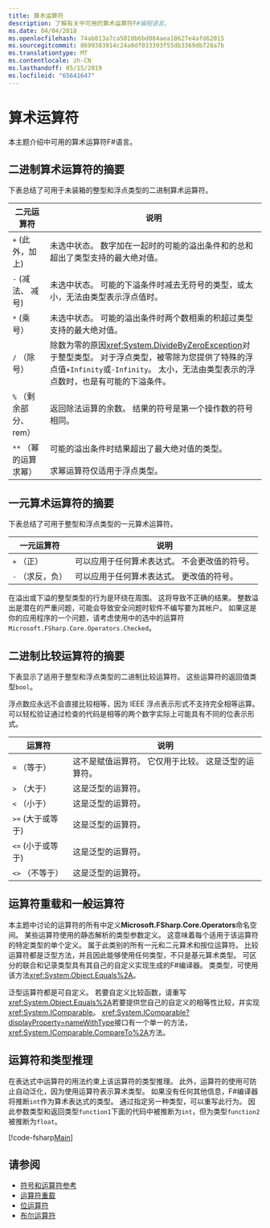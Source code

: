 ```yaml
---
title: 算术运算符
description: 了解有关中可用的算术运算符F#编程语言。
ms.date: 04/04/2018
ms.openlocfilehash: 74ab813a7ca5018b6bd084aea10627e4afd62015
ms.sourcegitcommit: 8699383914c24a0df033393f55db3369db728a7b
ms.translationtype: MT
ms.contentlocale: zh-CN
ms.lasthandoff: 05/15/2019
ms.locfileid: "65641647"
---
```

# <a name="arithmetic-operators"></a>算术运算符

本主题介绍中可用的算术运算符F#语言。

## <a name="summary-of-binary-arithmetic-operators"></a>二进制算术运算符的摘要

下表总结了可用于未装箱的整型和浮点类型的二进制算术运算符。

|二元运算符|说明|
|---------------|-----|
|`+` (此外，加上)|未选中状态。 数字加在一起时的可能的溢出条件和的总和超出了类型支持的最大绝对值。|
|`-` (减法、 减号)|未选中状态。 可能的下溢条件时减去无符号的类型，或太小，无法由类型表示浮点值时。|
|`*` (乘号）|未选中状态。 可能的溢出条件时两个数相乘的积超过类型支持的最大绝对值。|
|`/` （除号）|除数为零的原因<xref:System.DivideByZeroException>对于整型类型。 对于浮点类型，被零除为您提供了特殊的浮点值`+Infinity`或`-Infinity`。 太小，无法由类型表示的浮点数时，也是有可能的下溢条件。|
|`%` （剩余部分、 rem）|返回除法运算的余数。 结果的符号是第一个操作数的符号相同。|
|`**` （幂的运算求幂）|可能的溢出条件时结果超出了最大绝对值的类型。<br /><br />求幂运算符仅适用于浮点类型。|

## <a name="summary-of-unary-arithmetic-operators"></a>一元算术运算符的摘要

下表总结了可用于整型和浮点类型的一元算术运算符。

|一元运算符|说明|
|--------------|-----|
|`+` （正）|可以应用于任何算术表达式。 不会更改值的符号。|
|`-` （求反，负）|可以应用于任何算术表达式。 更改值的符号。|

在溢出或下溢的整型类型的行为是环绕在周围。 这将导致不正确的结果。 整数溢出是潜在的严重问题，可能会导致安全问题时软件不编写要为其帐户。 如果这是你的应用程序的一个问题，请考虑使用中的选中的运算符`Microsoft.FSharp.Core.Operators.Checked`。

## <a name="summary-of-binary-comparison-operators"></a>二进制比较运算符的摘要

下表显示了适用于整型和浮点类型的二进制比较运算符。 这些运算符的返回值类型`bool`。

浮点数应永远不会直接比较相等，因为 IEEE 浮点表示形式不支持完全相等运算。 可以轻松验证通过检查的代码是相等的两个数字实际上可能具有不同的位表示形式。

|运算符|说明|
|--------|-----|
|`=` （等于）|这不是赋值运算符。 它仅用于比较。 这是泛型的运算符。|
|`>` （大于）|这是泛型的运算符。|
|`<` （小于）|这是泛型的运算符。|
|`>=` (大于或等于)|这是泛型的运算符。|
|`<=` (小于或等于)|这是泛型的运算符。|
|`<>` （不等于）|这是泛型的运算符。|

## <a name="overloaded-and-generic-operators"></a>运算符重载和一般运算符

本主题中讨论的运算符的所有中定义**Microsoft.FSharp.Core.Operators**命名空间。 某些运算符使用的静态解析的类型参数定义。 这意味着每个适用于该运算符的特定类型的单个定义。 属于此类别的所有一元和二元算术和按位运算符。 比较运算符都是泛型方法，并且因此能够使用任何类型，不只是基元算术类型。 可区分的联合和记录类型具有其自己的自定义实现生成的F#编译器。 类类型，可使用该方法<xref:System.Object.Equals%2A>。

泛型运算符都是可自定义。 若要自定义比较函数，请重写<xref:System.Object.Equals%2A>若要提供您自己的自定义的相等性比较，并实现<xref:System.IComparable>。 <xref:System.IComparable?displayProperty=nameWithType>接口有一个单一的方法，<xref:System.IComparable.CompareTo%2A>方法。

## <a name="operators-and-type-inference"></a>运算符和类型推理

在表达式中运算符的用法约束上该运算符的类型推理。 此外，运算符的使用可防止自动泛化，因为使用运算符表示算术类型。 如果没有任何其他信息，F#编译器将推断`int`作为算术表达式的类型。 通过指定另一种类型，可以重写此行为。 因此参数类型和返回类型`function1`下面的代码中被推断为`int`，但为类型`function2`被推断为`float`。

[!code-fsharp[Main](../../../../samples/snippets/fsharp/lang-ref-1/snippet3501.fs)]

## <a name="see-also"></a>请参阅

- [符号和运算符参考](index.md)
- [运算符重载](../operator-overloading.md)
- [位运算符](bitwise-operators.md)
- [布尔运算符](boolean-operators.md)
